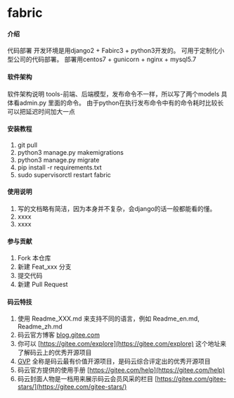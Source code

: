 # fabric

#### 介绍
代码部署 
开发环境是用django2 + Fabirc3 + python3开发的。
可用于定制化小型公司的代码部署。
部署用centos7 + gunicorn + nginx + mysql5.7

#### 软件架构
软件架构说明
tools-前端、后端模型，发布命令不一样，所以写了两个models
具体看admin.py 里面的命令。
由于python在执行发布命令中有的命令耗时比较长可以把延迟时间加大一点

#### 安装教程

1. git pull
2. python3 manage.py makemigrations
3. python3 manage.py migrate
2. pip install -r requirements.txt
3. sudo supervisorctl restart fabric

#### 使用说明

1. 写的文档略有简洁，因为本身并不复杂，会django的话一般都能看的懂。
2. xxxx
3. xxxx

#### 参与贡献

1. Fork 本仓库
2. 新建 Feat_xxx 分支
3. 提交代码
4. 新建 Pull Request


#### 码云特技

1. 使用 Readme\_XXX.md 来支持不同的语言，例如 Readme\_en.md, Readme\_zh.md
2. 码云官方博客 [blog.gitee.com](https://blog.gitee.com)
3. 你可以 [https://gitee.com/explore](https://gitee.com/explore) 这个地址来了解码云上的优秀开源项目
4. [GVP](https://gitee.com/gvp) 全称是码云最有价值开源项目，是码云综合评定出的优秀开源项目
5. 码云官方提供的使用手册 [https://gitee.com/help](https://gitee.com/help)
6. 码云封面人物是一档用来展示码云会员风采的栏目 [https://gitee.com/gitee-stars/](https://gitee.com/gitee-stars/)